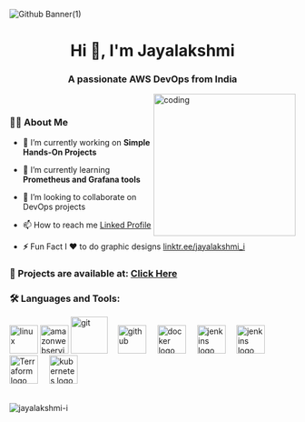 <!---
Jayalakshmi-i/Jayalakshmi-i is a ✨ special ✨ repository because its `README.md` (this file) appears on your GitHub profile.
You can click the Preview link to take a look at your changes.
--->
![Github Banner(1)](https://github.com/Jayalakshmi-i/Jayalakshmi-i/assets/141424247/8e9ec7ae-10bb-4c75-b154-d8b65a83d689)

<h1 align="center">Hi 👋, I'm Jayalakshmi</h1>
<h3 align="center">A passionate AWS DevOps from India</h3>

<img align="right" height="250" alt="coding" src="https://mir-s3-cdn-cf.behance.net/project_modules/disp/601014116770475.6068beff4640a.gif"  />

<div>
<br>
</div>

<div>
<h3 align="left">👩‍💻  About Me</h3>
</div>

- 🔭 I’m currently working on **Simple Hands-On Projects**

- 🌱 I’m currently learning **Prometheus and Grafana tools**
- 💞️ I’m looking to collaborate on DevOps projects
- 📫 How to reach me <a href="https://www.linkedin.com/in/jayalakshmi-i/" target="blank">Linked Profile</a>
- **⚡** Fun Fact I ❤️ to do graphic designs <a href="https://linktr.ee/jayalakshmi_i" target="blank">linktr.ee/jayalakshmi_i</a>

<h3 align="left">📂 Projects are available at: <a href="https://github.com/Jayalakshmi-i/jayatestrepo/blob/main/README.md" target="blank">Click Here</a></h3>


<h3 align="left">🛠 Languages and Tools:</h3>
<div align="left">
  <img src="https://1000logos.net/wp-content/uploads/2017/03/LINUX-LOGO.png" height="50" alt="linux"  />
  <img src="https://cdn.icon-icons.com/icons2/2699/PNG/512/amazon_aws_logo_icon_168666.png" height="50" alt="amazonwebservices logo"  />
  <img src="https://cdn.iconscout.com/icon/free/png-256/free-git-16-1175195.png?f=webp" height="65" alt="git"  />
  <img width="10" />
   <img src="https://cdn4.iconfinder.com/data/icons/iconsimple-logotypes/512/github-512.png" height="50" alt="github"  />
  <img width="12" />
  <img src="https://cdn.jsdelivr.net/gh/devicons/devicon/icons/docker/docker-plain-wordmark.svg" height="50" alt="docker logo"  />
  <img width="12" />
  <img src="https://www.vectorlogo.zone/logos/jenkins/jenkins-icon.svg" height="50" alt="jenkins logo"  />
  <img width="12" />
  <img src="https://upload.wikimedia.org/wikipedia/commons/thumb/2/24/Ansible_logo.svg/1664px-Ansible_logo.svg.png" height="50" alt="jenkins logo"  />
  <img width="12" />
   <img src="https://www.veritis.com/wp-content/uploads/2015/06/Terraform-main-image.jpg" height="50" alt="Terraform logo"  />
  <img width="12" />
  <img src="https://cdn.jsdelivr.net/gh/devicons/devicon/icons/kubernetes/kubernetes-plain.svg" height="50" alt="kubernetes logo"  />
  <img width="12" />
</div>
<br>
<p><img align="center" src="https://github-readme-stats.vercel.app/api/top-langs?username=jayalakshmi-i&show_icons=true&locale=en&layout=compact" alt="jayalakshmi-i" /></p>
